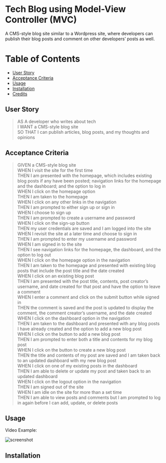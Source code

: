 # Tech Blog using Model-View Controller (MVC)
A CMS-style blog site similar to a Wordpress site, where developers can publish their blog posts and comment on other developers’ posts as well.

# Table of Contents
* [User Story](#userstory)
* [Acceptance Criteria](#acceptancecriteria)
* [Usage](#usage)
* [Installation](#installation)
* [Credits](#credits)

## User Story
> AS A developer who writes about tech <br>
> I WANT a CMS-style blog site <br>
> SO THAT I can publish articles, blog posts, and my thoughts and opinions <br>

## Acceptance Criteria
> GIVEN a CMS-style blog site <br>
> WHEN I visit the site for the first time <br>
> THEN I am presented with the homepage, which includes existing blog posts if any have been posted; navigation links for the homepage and the dashboard; and the option to log in <br>
> WHEN I click on the homepage option <br>
> THEN I am taken to the homepage <br>
> WHEN I click on any other links in the navigation <br>
> THEN I am prompted to either sign up or sign in <br>
> WHEN I choose to sign up <br>
> THEN I am prompted to create a username and password <br>
> WHEN I click on the sign-up button <br>
> THEN my user credentials are saved and I am logged into the site <br>
> WHEN I revisit the site at a later time and choose to sign in <br>
> THEN I am prompted to enter my username and password <br>
> WHEN I am signed in to the site <br>
> THEN I see navigation links for the homepage, the dashboard, and the option to log out <br>
> WHEN I click on the homepage option in the navigation <br>
> THEN I am taken to the homepage and presented with existing blog posts that include the post title and the date created <br>
> WHEN I click on an existing blog post <br>
> THEN I am presented with the post title, contents, post creator’s username, and date created for that post and have the option to leave a comment <br>
> WHEN I enter a comment and click on the submit button while signed in <br>
> THEN the comment is saved and the post is updated to display the comment, the comment creator’s username, and the date created <br>
> WHEN I click on the dashboard option in the navigation <br>
> THEN I am taken to the dashboard and presented with any blog posts I have already created and the option to add a new blog post <br>
> WHEN I click on the button to add a new blog post <br>
> THEN I am prompted to enter both a title and contents for my blog post <br>
> WHEN I click on the button to create a new blog post <br>
> THEN the title and contents of my post are saved and I am taken back to an updated dashboard with my new blog post <br>
> WHEN I click on one of my existing posts in the dashboard <br>
> THEN I am able to delete or update my post and taken back to an updated dashboard <br>
> WHEN I click on the logout option in the navigation <br>
> THEN I am signed out of the site <br>
> WHEN I am idle on the site for more than a set time <br>
> THEN I am able to view posts and comments but I am prompted to log in again before I can add, update, or delete posts <br>

## Usage

Video Example: 

![screenshot]()

## Installation

